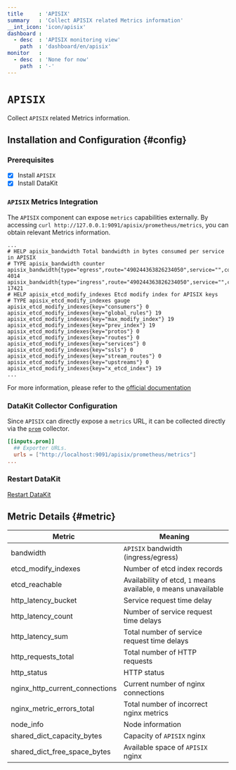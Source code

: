 ```yaml
---
title     : 'APISIX'
summary   : 'Collect APISIX related Metrics information'
__int_icon: 'icon/apisix'
dashboard :
  - desc  : 'APISIX monitoring view'
    path  : 'dashboard/en/apisix'
monitor   :
  - desc  : 'None for now'
    path  : '-'
---
```


<!-- markdownlint-disable MD025 -->
# `APISIX`
<!-- markdownlint-enable -->

Collect `APISIX` related Metrics information.

## Installation and Configuration {#config}

### Prerequisites

- [x] Install `APISIX`
- [x] Install DataKit

### `APISIX` Metrics Integration

The `APISIX` component can expose `metrics` capabilities externally. By accessing `curl http://127.0.0.1:9091/apisix/prometheus/metrics`, you can obtain relevant Metrics information.

```log
...
# HELP apisix_bandwidth Total bandwidth in bytes consumed per service in APISIX
# TYPE apisix_bandwidth counter
apisix_bandwidth{type="egress",route="490244363826234050",service="",consumer="",node="192.168.2.114"} 4014
apisix_bandwidth{type="ingress",route="490244363826234050",service="",consumer="",node="192.168.2.114"} 17421
# HELP apisix_etcd_modify_indexes Etcd modify index for APISIX keys
# TYPE apisix_etcd_modify_indexes gauge
apisix_etcd_modify_indexes{key="consumers"} 0
apisix_etcd_modify_indexes{key="global_rules"} 19
apisix_etcd_modify_indexes{key="max_modify_index"} 19
apisix_etcd_modify_indexes{key="prev_index"} 19
apisix_etcd_modify_indexes{key="protos"} 0
apisix_etcd_modify_indexes{key="routes"} 0
apisix_etcd_modify_indexes{key="services"} 0
apisix_etcd_modify_indexes{key="ssls"} 0
apisix_etcd_modify_indexes{key="stream_routes"} 0
apisix_etcd_modify_indexes{key="upstreams"} 0
apisix_etcd_modify_indexes{key="x_etcd_index"} 19
...
```

For more information, please refer to the [official documentation](https://apisix.apache.org/docs/apisix/plugins/prometheus/)

### DataKit Collector Configuration

Since `APISIX` can directly expose a `metrics` URL, it can be collected directly via the [`prom`](./prom.md) collector.

```toml
[[inputs.prom]]
  ## Exporter URLs.
  urls = ["http://localhost:9091/apisix/prometheus/metrics"]
...
```

### Restart DataKit

[Restart DataKit](../datakit/datakit-service-how-to.md#manage-service)

## Metric Details {#metric}

| Metric | Meaning |
| -- | -- |
| bandwidth | `APISIX` bandwidth (ingress/egress) |
| etcd_modify_indexes | Number of etcd index records |
| etcd_reachable | Availability of etcd, `1` means available, `0` means unavailable |
| http_latency_bucket | Service request time delay |
| http_latency_count | Number of service request time delays |
| http_latency_sum | Total number of service request time delays |
| http_requests_total | Total number of HTTP requests |
| http_status | HTTP status |
| nginx_http_current_connections | Current number of nginx connections |
| nginx_metric_errors_total | Total number of incorrect nginx metrics |
| node_info | Node information |
| shared_dict_capacity_bytes | Capacity of `APISIX` nginx |
| shared_dict_free_space_bytes | Available space of `APISIX` nginx |